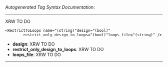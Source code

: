 _Autogenerated Tag Syntax Documentation:_

---
XRW TO DO

```
<RestrictToLoops name="(string)"design="(bool)"
        restrict_only_design_to_loops="(bool)"loops_file="(string)" />
```

-   **design**: XRW TO DO
-   **restrict_only_design_to_loops**: XRW TO DO
-   **loops_file**: XRW TO DO

---
